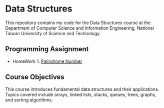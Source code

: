 # Data Structures
This repository contains my code for the Data Structures course at the Department of Computer Science and Information Engineering, National Taiwan University of Science and Technology.

## Programming Assignment
- HomeWork 1. [Palindrome Number](https://github.com/yxleong/NTUST-assignments/tree/main/CS2002302_DataStructures/HW0_PalindromeNumber)

## Course Objectives
This course introduces fundamental data structures and their applications. Topics covered include arrays, linked lists, stacks, queues, trees, graphs, and sorting algorithms.
